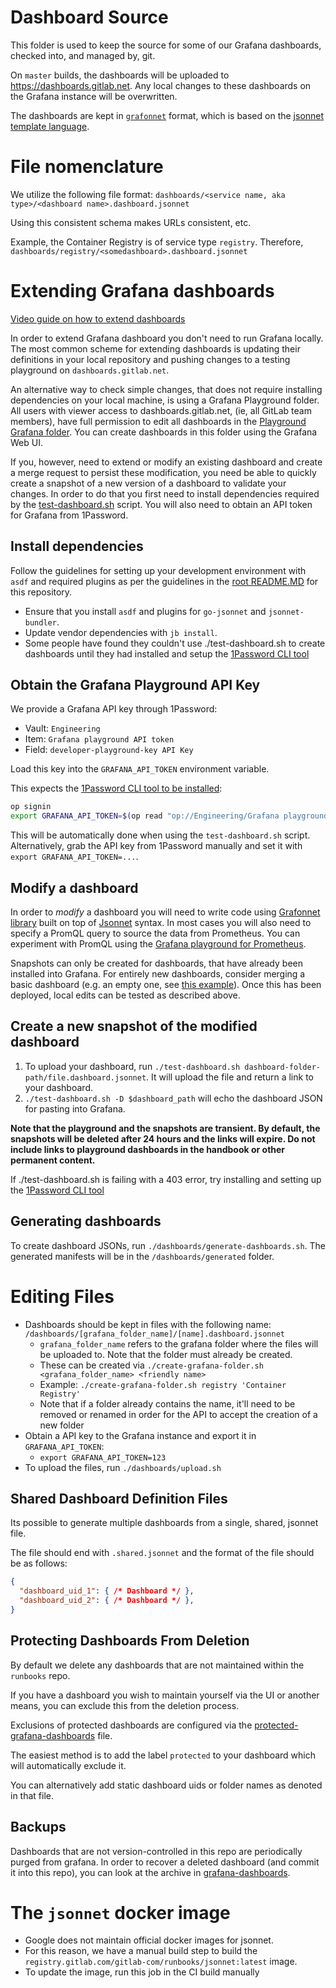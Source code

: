 # Dashboard Source

This folder is used to keep the source for some of our Grafana dashboards, checked into, and managed by, git.

On `master` builds, the dashboards will be uploaded to https://dashboards.gitlab.net. Any local changes to these dashboards on
the Grafana instance will be overwritten.

The dashboards are kept in [`grafonnet`](https://github.com/grafana/grafonnet-lib) format, which is based on the [jsonnet template language](https://jsonnet.org/).

# File nomenclature

We utilize the following file format: `dashboards/<service name, aka type>/<dashboard name>.dashboard.jsonnet`

Using this consistent schema makes URLs consistent, etc.

Example, the Container Registry is of service type `registry`.  Therefore,
`dashboards/registry/<somedashboard>.dashboard.jsonnet`

# Extending Grafana dashboards

[Video guide on how to extend dashboards](https://www.youtube.com/watch?v=yZ2RiY_Akz0)

In order to extend Grafana dashboard you don't need to run Grafana locally. The most common scheme for extending dashboards is updating their definitions in your local repository and pushing changes to a testing playground on `dashboards.gitlab.net`.

An alternative way to check simple changes, that does not require installing dependencies on your local machine, is using a Grafana Playground folder. All users with viewer access to dashboards.gitlab.net, (ie, all GitLab team members), have full permission to edit all dashboards in the [Playground Grafana folder](https://dashboards.gitlab.net/dashboards/f/playground-FOR-TESTING-ONLY/playground-for-testing-purposes-only). You can create dashboards in this folder using the Grafana Web UI.

If you, however, need to extend or modify an existing dashboard and create a merge request to persist these modification, you need be able to quickly create a snapshot of a new version of a dashboard to validate your changes. In order to do that you first need to install dependencies required by the [test-dashboard.sh](test-dashboard.sh) script. You will also need to obtain an API token for Grafana from 1Password.

## Install dependencies

Follow the guidelines for setting up your development environment with `asdf` and required plugins as per the guidelines in the [root README.MD](https://gitlab.com/gitlab-com/runbooks/-/blob/master/README.md#developing-in-this-repo) for this repository.

* Ensure that you install `asdf` and plugins for `go-jsonnet` and `jsonnet-bundler`.
* Update vendor dependencies with `jb install`.
* Some people have found they couldn't use ./test-dashboard.sh to create dashboards until they had installed and setup the [1Password CLI tool](https://developer.1password.com/docs/cli/get-started/)

## Obtain the Grafana Playground API Key

We provide a Grafana API key through 1Password:
* Vault: `Engineering`
* Item: `Grafana playground API token`
* Field: `developer-playground-key API Key`

Load this key into the `GRAFANA_API_TOKEN` environment variable.

This expects the [1Password CLI tool to be installed](https://1password.com/downloads/command-line):

```sh
op signin
export GRAFANA_API_TOKEN=$(op read "op://Engineering/Grafana playground API token/Tokens/developer-playground-key API Key")
```

This will be automatically done when using the `test-dashboard.sh` script. Alternatively, grab the API key from 1Password manually and set it with `export GRAFANA_API_TOKEN=...`.

## Modify a dashboard

In order to _modify_ a dashboard you will need to write code using [Grafonnet library](https://grafana.github.io/grafonnet-lib/) built on top of [Jsonnet](https://jsonnet.org/) syntax. In most cases you will also need to specify a PromQL query to source the data from Prometheus. You can experiment with PromQL using the [Grafana playground for Prometheus](https://dashboards.gitlab.net/explore).

Snapshots can only be created for dashboards, that have already been installed into Grafana.
For entirely new dashboards, consider merging a basic dashboard (e.g. an empty one, see [this example](https://gitlab.com/gitlab-com/runbooks/-/merge_requests/8049)).
Once this has been deployed, local edits can be tested as described above.

## Create a new snapshot of the modified dashboard

1. To upload your dashboard, run `./test-dashboard.sh dashboard-folder-path/file.dashboard.jsonnet`. It will upload the file and return a link to your dashboard.
1. `./test-dashboard.sh -D $dashboard_path` will echo the dashboard JSON for pasting into Grafana.

**Note that the playground and the snapshots are transient. By default, the snapshots will be deleted after 24 hours and the links will expire. Do not include links to playground dashboards in the handbook or other permanent content.**

If ./test-dashboard.sh is failing with a 403 error, try installing and setting up the [1Password CLI tool](https://developer.1password.com/docs/cli/get-started/)

## Generating dashboards

To create dashboard JSONs, run `./dashboards/generate-dashboards.sh`. The generated manifests will be in the `/dashboards/generated` folder.

# Editing Files

* Dashboards should be kept in files with the following name: `/dashboards/[grafana_folder_name]/[name].dashboard.jsonnet`
  * `grafana_folder_name` refers to the grafana folder where the files will be uploaded to. Note that the folder must already be created.
  * These can be created via `./create-grafana-folder.sh <grafana_folder_name> <friendly name>`
  * Example: `./create-grafana-folder.sh registry 'Container Registry'`
  * Note that if a folder already contains the name, it'll need to be removed or
    renamed in order for the API to accept the creation of a new folder
* Obtain a API key to the Grafana instance and export it in `GRAFANA_API_TOKEN`:
  * `export GRAFANA_API_TOKEN=123`
* To upload the files, run `./dashboards/upload.sh`

## Shared Dashboard Definition Files

Its possible to generate multiple dashboards from a single, shared, jsonnet file.

The file should end with `.shared.jsonnet` and the format of the file should be as follows:

```json
{
  "dashboard_uid_1": { /* Dashboard */ },
  "dashboard_uid_2": { /* Dashboard */ },
}
```

## Protecting Dashboards From Deletion
By default we delete any dashboards that are not maintained within the `runbooks` repo.

If you have a dashboard you wish to maintain yourself via the UI or another means, you can exclude this from the deletion process.

Exclusions of protected dashboards are configured via the [protected-grafana-dashboards](./protected-grafana-dashboards.jsonnet) file.

The easiest method is to add the label `protected` to your dashboard which will automatically exclude it.

You can alternatively add static dashboard uids or folder names as denoted in that file.

## Backups

Dashboards that are not version-controlled in this repo are periodically purged from grafana. In order to recover a deleted dashboard (and commit it into this repo), you can look at the archive in [grafana-dashboards](https://gitlab.com/gitlab-org/grafana-dashboards).

# The `jsonnet` docker image

* Google does not maintain official docker images for jsonnet.
* For this reason, we have a manual build step to build the `registry.gitlab.com/gitlab-com/runbooks/jsonnet:latest` image.
* To update the image, run this job in the CI build manually
